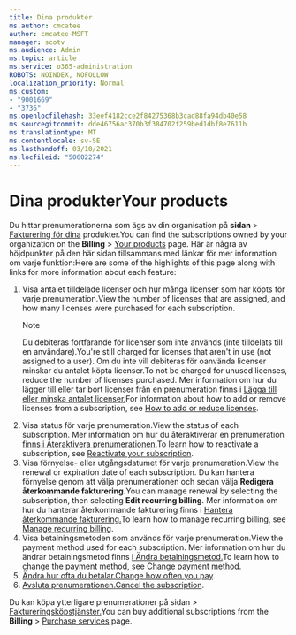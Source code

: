 ```yaml
---
title: Dina produkter
ms.author: cmcatee
author: cmcatee-MSFT
manager: scotv
ms.audience: Admin
ms.topic: article
ms.service: o365-administration
ROBOTS: NOINDEX, NOFOLLOW
localization_priority: Normal
ms.custom:
- "9001669"
- "3736"
ms.openlocfilehash: 33eef4182cce2f84275368b3cad88fa94db40e58
ms.sourcegitcommit: dde46756ac370b3f384702f259bed1dbf8e7611b
ms.translationtype: MT
ms.contentlocale: sv-SE
ms.lasthandoff: 03/10/2021
ms.locfileid: "50602274"
---
```

# <a name="your-products"></a><span data-ttu-id="f6992-102">Dina produkter</span><span class="sxs-lookup"><span data-stu-id="f6992-102">Your products</span></span>

<span data-ttu-id="f6992-103">Du hittar prenumerationerna som ägs av din organisation på **sidan**  >  [Fakturering för dina](https://go.microsoft.com/fwlink/p/?linkid=842054) produkter.</span><span class="sxs-lookup"><span data-stu-id="f6992-103">You can find the subscriptions owned by your organization on the **Billing** > [Your products](https://go.microsoft.com/fwlink/p/?linkid=842054) page.</span></span> <span data-ttu-id="f6992-104">Här är några av höjdpunkter på den här sidan tillsammans med länkar för mer information om varje funktion:</span><span class="sxs-lookup"><span data-stu-id="f6992-104">Here are some of the highlights of this page along with links for more information about each feature:</span></span>

1. <span data-ttu-id="f6992-105">Visa antalet tilldelade licenser och hur många licenser som har köpts för varje prenumeration.</span><span class="sxs-lookup"><span data-stu-id="f6992-105">View the number of licenses that are assigned, and how many licenses were purchased for each subscription.</span></span>
    > [!NOTE]
    > <span data-ttu-id="f6992-106">Du debiteras fortfarande för licenser som inte används (inte tilldelats till en användare).</span><span class="sxs-lookup"><span data-stu-id="f6992-106">You're still charged for licenses that aren't in use (not assigned to a user).</span></span> <span data-ttu-id="f6992-107">Om du inte vill debiteras för oanvända licenser minskar du antalet köpta licenser.</span><span class="sxs-lookup"><span data-stu-id="f6992-107">To not be charged for unused licenses, reduce the number of licenses purchased.</span></span> <span data-ttu-id="f6992-108">Mer information om hur du lägger till eller tar bort licenser från en prenumeration finns i [Lägga till eller minska antalet licenser.](https://docs.microsoft.com/alchemyinsights/how-to-add-or-reduce-licenses)</span><span class="sxs-lookup"><span data-stu-id="f6992-108">For information about how to add or remove licenses from a subscription, see [How to add or reduce licenses](https://docs.microsoft.com/alchemyinsights/how-to-add-or-reduce-licenses).</span></span>
2. <span data-ttu-id="f6992-109">Visa status för varje prenumeration.</span><span class="sxs-lookup"><span data-stu-id="f6992-109">View the status of each subscription.</span></span> <span data-ttu-id="f6992-110">Mer information om hur du återaktiverar en prenumeration [finns i Återaktivera prenumerationen.](reactivate-your-subscription.md)</span><span class="sxs-lookup"><span data-stu-id="f6992-110">To learn how to reactivate a subscription, see [Reactivate your subscription](reactivate-your-subscription.md).</span></span>
3. <span data-ttu-id="f6992-111">Visa förnyelse- eller utgångsdatumet för varje prenumeration.</span><span class="sxs-lookup"><span data-stu-id="f6992-111">View the renewal or expiration date of each subscription.</span></span> <span data-ttu-id="f6992-112">Du kan hantera förnyelse genom att välja prenumerationen och sedan välja **Redigera återkommande fakturering.**</span><span class="sxs-lookup"><span data-stu-id="f6992-112">You can manage renewal by selecting the subscription, then selecting **Edit recurring billing**.</span></span> <span data-ttu-id="f6992-113">Mer information om hur du hanterar återkommande fakturering finns i [Hantera återkommande fakturering.](manage-auto-renewal.md)</span><span class="sxs-lookup"><span data-stu-id="f6992-113">To learn how to manage recurring billing, see [Manage recurring billing](manage-auto-renewal.md).</span></span>
4. <span data-ttu-id="f6992-114">Visa betalningsmetoden som används för varje prenumeration.</span><span class="sxs-lookup"><span data-stu-id="f6992-114">View the payment method used for each subscription.</span></span> <span data-ttu-id="f6992-115">Mer information om hur du ändrar betalningsmetod finns [i Ändra betalningsmetod.](change-payment-method.md)</span><span class="sxs-lookup"><span data-stu-id="f6992-115">To learn how to change the payment method, see [Change payment method](change-payment-method.md).</span></span>
5. <span data-ttu-id="f6992-116">[Ändra hur ofta du betalar.](change-how-often-you-pay.md)</span><span class="sxs-lookup"><span data-stu-id="f6992-116">[Change how often you pay](change-how-often-you-pay.md).</span></span>
6. <span data-ttu-id="f6992-117">[Avsluta prenumerationen.](https://go.microsoft.com/fwlink/?linkid=2119113)</span><span class="sxs-lookup"><span data-stu-id="f6992-117">[Cancel the subscription](https://go.microsoft.com/fwlink/?linkid=2119113).</span></span>

<span data-ttu-id="f6992-118">Du kan köpa ytterligare prenumerationer på sidan  >  [Faktureringsköpstjänster.](https://go.microsoft.com/fwlink/p/?linkid=868433)</span><span class="sxs-lookup"><span data-stu-id="f6992-118">You can buy additional subscriptions from the **Billing** > [Purchase services](https://go.microsoft.com/fwlink/p/?linkid=868433) page.</span></span>